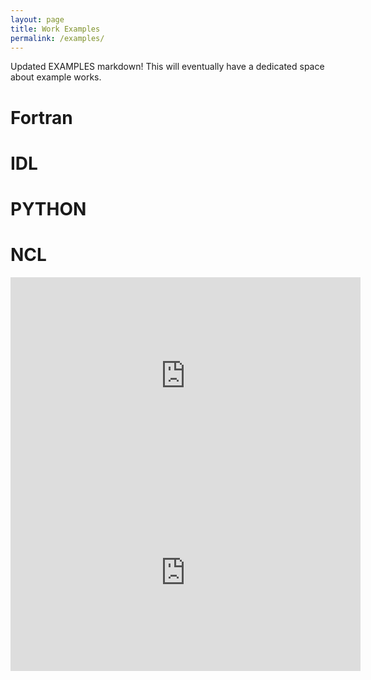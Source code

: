 ```yaml
---
layout: page
title: Work Examples
permalink: /examples/
---
```


Updated EXAMPLES markdown!  This will eventually have a dedicated
space about example works.

<h1>Fortran</h1>

<h1>IDL</h1>
<h1>PYTHON</h1>
<h1>NCL</h1>

<iframe width="560" height="315" src="https://www.youtube.com/embed/bojTLqOKiqs" title="YouTube video player" frameborder="0" allow="accelerometer; autoplay; clipboard-write; encrypted-media; gyroscope; picture-in-picture" allowfullscreen></iframe>

<iframe width="560" height="315" src="https://www.youtube.com/embed/6RX_Zbc9lC0" title="YouTube video player" frameborder="0" allow="accelerometer; autoplay; clipboard-write; encrypted-media; gyroscope; picture-in-picture" allowfullscreen></iframe>
